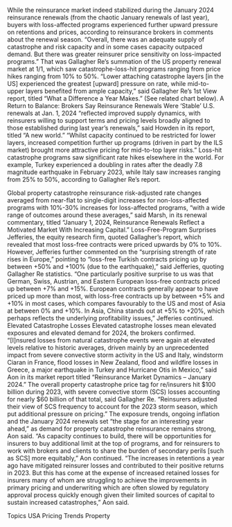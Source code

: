 While the reinsurance market indeed stabilized during the January 2024 reinsurance renewals (from the chaotic January renewals of last year), buyers with loss-affected programs experienced further upward pressure on retentions and prices, according to reinsurance brokers in comments about the renewal season.
“Overall, there was an adequate supply of catastrophe and risk capacity and in some cases capacity outpaced demand. But there was greater reinsurer price sensitivity on loss-impacted programs.” That was Gallagher Re’s summation of the US property renewal market at 1/1, which saw catastrophe-loss-hit programs ranging from price hikes ranging from 10% to 50%.
“Lower attaching catastrophe layers [in the US] experienced the greatest [upward] pressure on rate, while mid-to-upper layers benefited from ample capacity,” said Gallagher Re’s 1st View report, titled “What a Difference a Year Makes.” (See related chart below).
A Return to Balance: Brokers Say Reinsurance Renewals Were ‘Stable’
U.S. renewals at Jan. 1, 2024 “reflected improved supply dynamics, with reinsurers willing to support terms and pricing levels broadly aligned to those established during last year’s renewals,” said Howden in its report, titled “A new world.” “Whilst capacity continued to be restricted for lower layers, increased competition further up programs (driven in part by the ILS market) brought more attractive pricing for mid-to-top layer risks.”
Loss-hit catastrophe programs saw significant rate hikes elsewhere in the world. For example, Turkey experienced a doubling in rates after the deadly 7.8 magnitude earthquake in February 2023, while Italy saw increases ranging from 25% to 50%, according to Gallagher Re’s report.

Global property catastrophe reinsurance risk-adjusted rate changes averaged from near-flat to single-digit increases for non-loss-affected programs with 10%-30% increases for loss-affected programs, “with a wide range of outcomes around these averages,” said Marsh, in its renewal commentary, titled “January 1, 2024, Reinsurance Renewals Reflect a Motivated Market With Increasing Capital.”
Loss-Free-Program Surprises
Jefferies, the equity research firm, quoted Gallagher’s report, which revealed that most loss-free contracts were priced upwards by 0% to 10%.
However, Jefferies further commented on the “surprising strength of rate rises in Europe,” pointing to “loss-free Turkish contracts pricing up by between +50% and +100% (due to the earthquake),” said Jefferies, quoting Gallagher Re statistics.
“One particularly positive surprise to us was that German, Swiss, Austrian, and Eastern European loss-free contracts priced up between +7% and +15%. European contracts generally appear to have priced up more than most, with loss-free contracts up by between +5% and +10% in most cases, which compares favourably to the US and most of Asia at between 0% and +10%. In Asia, China stands out at +5% to +20%, which perhaps reflects the underlying profitability issues,” Jefferies continued.
Elevated Catastrophe Losses
Elevated catastrophe losses mean elevated exposures and elevated demand for 2024, the brokers confirmed.
“[I]nsured losses from natural catastrophe events were again at elevated levels relative to historic averages, driven mainly by an unprecedented impact from severe convective storm activity in the US and Italy, windstorm Ciaran in France, flood losses in New Zealand, flood and wildfire losses in Greece, a major earthquake in Turkey and Hurricane Otis in Mexico,” said Aon in its market report titled “Reinsurance Market Dynamics – January 2024.”
The overall property catastrophe price tag for re/insurers hit $100 billion during 2023, with severe convective storm (SCS) losses accounting for nearly $60 billion of that total, said Gallagher Re. “Reinsurers adjusted their view of SCS frequency to account for the 2023 storm season, which put additional pressure on pricing.”
The exposure trends, ongoing inflation and the January 2024 renewals set “the stage for an interesting year ahead,” as demand for property catastrophe reinsurance remains strong, Aon said.
“As capacity continues to build, there will be opportunities for insurers to buy additional limit at the top of programs, and for reinsurers to work with brokers and clients to share the burden of secondary perils [such as SCS] more equitably,” Aon continued.
“The increases in retentions a year ago have mitigated reinsurer losses and contributed to their positive returns in 2023. But this has come at the expense of increased retained losses for insurers many of whom are struggling to achieve the improvements in primary pricing and underwriting which are often slowed by regulatory approval process quickly enough given their limited sources of capital to sustain increased catastrophes,” Aon said.

Topics
USA
Pricing Trends
Property
